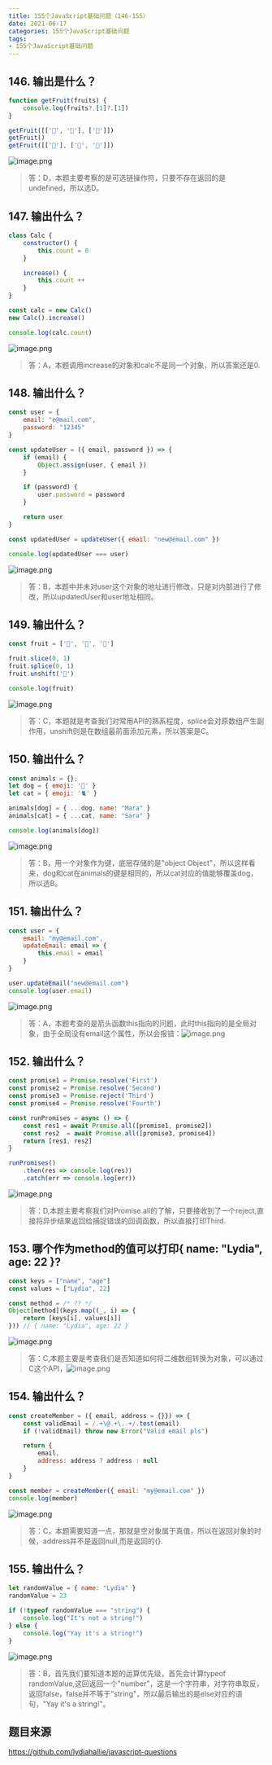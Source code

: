 ```yaml
---
title: 155个JavaScript基础问题（146-155）
date: 2021-06-17
categories: 155个JavaScript基础问题
tags: 
- 155个JavaScript基础问题
---
```

## 146. 输出是什么？
```js
function getFruit(fruits) {
	console.log(fruits?.[1]?.[1])
}

getFruit([['🍊', '🍌'], ['🍍']])
getFruit()
getFruit([['🍍'], ['🍊', '🍌']])
```
![image.png](https://img-blog.csdnimg.cn/img_convert/45cbdf4b2768069a01de5d724a9a1035.png)
>答：D，本题主要考察的是可选链操作符，只要不存在返回的是undefined，所以选D。

## 147. 输出什么？
```js
class Calc {
	constructor() {
		this.count = 0 
	}

	increase() {
		this.count ++
	}
}

const calc = new Calc()
new Calc().increase()

console.log(calc.count)
```
![image.png](https://img-blog.csdnimg.cn/img_convert/ed8f284e9ef8c79b1bf8f5aee1cb907b.png)
>答：A，本题调用increase的对象和calc不是同一个对象，所以答案还是0.

## 148. 输出什么？
```js
const user = {
	email: "e@mail.com",
	password: "12345"
}

const updateUser = ({ email, password }) => {
	if (email) {
		Object.assign(user, { email })
	}

	if (password) {
		user.password = password
	}

	return user
}

const updatedUser = updateUser({ email: "new@email.com" })

console.log(updatedUser === user)
```
![image.png](https://img-blog.csdnimg.cn/img_convert/eaabf70242c72c33598c8bdcda227a4e.png)
>答：B，本题中并未对user这个对象的地址进行修改，只是对内部进行了修改，所以updatedUser和user地址相同。

## 149. 输出什么？
```js
const fruit = ['🍌', '🍊', '🍎']

fruit.slice(0, 1)
fruit.splice(0, 1)
fruit.unshift('🍇')

console.log(fruit)
```
![image.png](https://img-blog.csdnimg.cn/img_convert/7b81e4a787d0e0a1f434ac0f330fcd82.png)
>答：C，本题就是考查我们对常用API的熟系程度，splice会对原数组产生副作用，unshift则是在数组最前面添加元素，所以答案是C。

## 150. 输出什么？
```js
const animals = {};
let dog = { emoji: '🐶' }
let cat = { emoji: '🐈' }

animals[dog] = { ...dog, name: "Mara" }
animals[cat] = { ...cat, name: "Sara" }

console.log(animals[dog])
```
![image.png](https://img-blog.csdnimg.cn/img_convert/1b8e867a9a217e3d84c46223332540b7.png)
>答：B，用一个对象作为键，底层存储的是"object Object"，所以这样看来，dog和cat在animals的键是相同的，所以cat对应的值能够覆盖dog，所以选B。

## 151. 输出什么？
```js
const user = {
	email: "my@email.com",
	updateEmail: email => {
		this.email = email
	}
}

user.updateEmail("new@email.com")
console.log(user.email)
```
![image.png](https://img-blog.csdnimg.cn/img_convert/3ba62c845bb237e1d623cab66fcb0999.png)
>答：A，本题考查的是箭头函数this指向的问题，此时this指向的是全局对象，由于全局没有email这个属性，所以会报错：![image.png](https://img-blog.csdnimg.cn/img_convert/ee00d2ea63b1c9e1919ae8eecca98fa9.png)

## 152. 输出什么？
```js
const promise1 = Promise.resolve('First')
const promise2 = Promise.resolve('Second')
const promise3 = Promise.reject('Third')
const promise4 = Promise.resolve('Fourth')

const runPromises = async () => {
	const res1 = await Promise.all([promise1, promise2])
	const res2  = await Promise.all([promise3, promise4])
	return [res1, res2]
}

runPromises()
	.then(res => console.log(res))
	.catch(err => console.log(err))
```
![image.png](https://img-blog.csdnimg.cn/img_convert/ab58dc7754516db432e2d3c28a0d33f7.png)
>答：D,本题主要考察我们对Promise.all的了解，只要接收到了一个reject,直接将异步结果返回给捕捉错误的回调函数，所以直接打印Third.

## 153. 哪个作为method的值可以打印{ name: "Lydia", age: 22 }?
```js
const keys = ["name", "age"]
const values = ["Lydia", 22]

const method = /* ?? */
Object[method](keys.map((_, i) => {
	return [keys[i], values[i]]
})) // { name: "Lydia", age: 22 }
```
![image.png](https://img-blog.csdnimg.cn/img_convert/93278d891b8fe8619dc7eb67684ae7fd.png)
>答：C,本题主要是考查我们是否知道如何将二维数组转换为对象，可以通过C这个API，![image.png](https://img-blog.csdnimg.cn/img_convert/cddda98157f11fa2fc491918ae1aad16.png)

## 154. 输出什么？
```js
const createMember = ({ email, address = {}}) => {
	const validEmail = /.+\@.+\..+/.test(email)
	if (!validEmail) throw new Error("Valid email pls")

	return {
		email,
		address: address ? address : null
	}
}

const member = createMember({ email: "my@email.com" })
console.log(member)
```
![image.png](https://img-blog.csdnimg.cn/img_convert/274e092f5f617bf02863cfd0c0959bf9.png)
>答：C，本题需要知道一点，那就是空对象属于真值，所以在返回对象的时候，address并不是返回null,而是返回的{}.

## 155. 输出什么？
```js
let randomValue = { name: "Lydia" }
randomValue = 23

if (!typeof randomValue === "string") {
	console.log("It's not a string!")
} else {
	console.log("Yay it's a string!")
}
```
![image.png](https://img-blog.csdnimg.cn/img_convert/6cbab5d6a48e3ebea1a3044d02ac04f2.png)
>答：B，首先我们要知道本题的运算优先级，首先会计算typeof randomValue,这回返回一个"number"，这是一个字符串，对字符串取反，返回false，false并不等于"string"，所以最后输出的是else对应的语句，"Yay it's a string!"。

## 题目来源
https://github.com/lydiahallie/javascript-questions